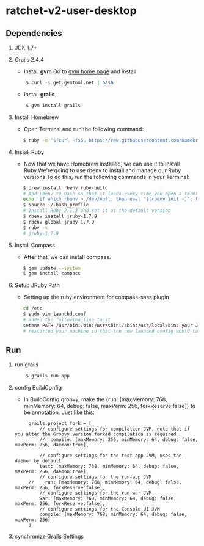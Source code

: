 ratchet-v2-user-desktop
=======================

## Dependencies

1. JDK 1.7+
2. Grails 2.4.4
    - Install **gvm**
             Go to [gvm home page](http://gvmtool.net/) and install

    ```bash
        $ curl -s get.gvmtool.net | bash
    ```
    - Install **grails**

    ```bash
        $ gvm install grails
    ```

3. Install Homebrew

    - Open Terminal and run the following command:

    ```bash
       $ ruby -e '$(curl -fsSL https://raw.githubusercontent.com/Homebrew/install/master/install)'
    ```
4. Install Ruby

   - Now that we have Homebrew installed, we can use it to install Ruby.We're going to use rbenv to install and manage our Ruby versions.To do this, run the following commands in your Terminal:

    ```bash
       $ brew install rbenv ruby-build
       # Add rbenv to bash so that it loads every time you open a terminal
       echo 'if which rbenv > /dev/null; then eval "$(rbenv init -)"; fi' >> ~/.bash_profile
       $ source ~/.bash_profile
       # Install Ruby 2.1.3 and set it as the default version
       $ rbenv install jruby-1.7.9
       $ rbenv global jruby-1.7.9
       $ ruby -v
       # jruby-1.7.9
    ```
5. Install Compass
   - After that, we can install compass.
   ```bash
      $ gem update --system
      $ gem install compass
   ```
6. Setup JRuby Path
   - Setting up the ruby environment for compass-sass plugin
   ```bash
      cd /etc
      $ sudo vim launchd.conf
      # added the following line to it
      setenv PATH /usr/bin:/bin:/usr/sbin:/sbin:/usr/local/bin: your JRuby path
      # restarted your machine so that the new launchd config would take effect
   ```


## Run

1. run grails

    ```bash
        $ grails run-app
    ```

2. config BuildConfig

   - In BuildConfig.groovy, make the {run: [maxMemory: 768, minMemory: 64, debug: false, maxPerm: 256, forkReserve:false]} to be annotation. Just like this:
   ```
        grails.project.fork = [
            // configure settings for compilation JVM, note that if you alter the Groovy version forked compilation is required
            //  compile: [maxMemory: 256, minMemory: 64, debug: false, maxPerm: 256, daemon:true],

            // configure settings for the test-app JVM, uses the daemon by default
            test: [maxMemory: 768, minMemory: 64, debug: false, maxPerm: 256, daemon:true],
            // configure settings for the run-app JVM
        //    run: [maxMemory: 768, minMemory: 64, debug: false, maxPerm: 256, forkReserve:false],
            // configure settings for the run-war JVM
            war: [maxMemory: 768, minMemory: 64, debug: false, maxPerm: 256, forkReserve:false],
            // configure settings for the Console UI JVM
            console: [maxMemory: 768, minMemory: 64, debug: false, maxPerm: 256]
        ]
    ```

3. synchronize Grails Settings
